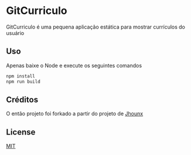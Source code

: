 # GitCurriculo

GitCurriculo é uma pequena aplicação estática para mostrar currículos do usuário

## Uso

Apenas baixe o Node e execute os seguintes comandos

```bash
npm install
npm run build
```
## Créditos
O então projeto foi forkado a partir do projeto de [Jhounx](https://github.com/Jhounx/github-page)

## License
[MIT](https://choosealicense.com/licenses/mit/)
